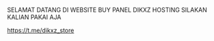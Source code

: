 SELAMAT DATANG DI WEBSITE BUY PANEL DIKXZ HOSTING
SILAKAN KALIAN PAKAI AJA










https://t.me/dikxz_store
